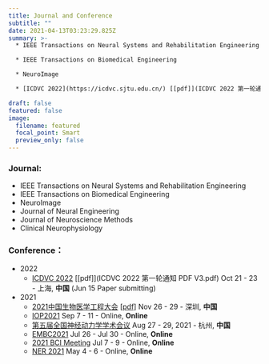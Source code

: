 ```yaml
---
title: Journal and Conference
subtitle: ""
date: 2021-04-13T03:23:29.825Z
summary: >-
  * IEEE Transactions on Neural Systems and Rehabilitation Engineering

  * IEEE Transactions on Biomedical Engineering

  * NeuroImage

  * [ICDVC 2022](https://icdvc.sjtu.edu.cn/) [[pdf]](ICDVC 2022 第一轮通知 PDF V3.pdf) Oct 21-23 - 上海, **中国** (Jun 15 Paper submitting)

draft: false
featured: false
image:
  filename: featured
  focal_point: Smart
  preview_only: false
---
```

### **Journal:**

* IEEE Transactions on Neural Systems and Rehabilitation Engineering
* IEEE Transactions on Biomedical Engineering
* NeuroImage
* Journal of Neural Engineering
* Journal of Neuroscience Methods
* Clinical Neurophysiology

### **Conference：**

* 2022
  * [ICDVC 2022](https://icdvc.sjtu.edu.cn/)  [[pdf]](ICDVC 2022 第一轮通知 PDF V3.pdf) Oct 21 - 23 - 上海, **中国** (Jun 15 Paper submitting)
* 2021
  * [2021中国生物医学工程大会](https://www.csbmemeeting.org) [[pdf]](2021年CSBME大会征文通知.pdf) Nov 26 - 29 - 深圳, **中国**
  * [IOP2021](https://iop.societyconference.com/v2/) Sep 7 - 11 - Online, **Online**
  * [第五届全国神经动力学学术会议](https://mp.weixin.qq.com/s/Iw2AXMagc6x2zM2j3geTog) Aug 27 - 29, 2021 - 杭州, **中国**
  * [EMBC2021](https://embc.embs.org/2021/) Jul 26 - Jul 30 - Online, **Online**
  * [2021 BCI Meeting](https://bcisociety.org/bci-meeting/) Jul 7 - 9 - Online, **Online**
  * [NER 2021](https://neuro.embs.org/2021/) May 4 - 6 - Online, **Online**